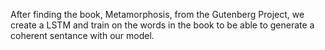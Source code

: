 After finding the book, Metamorphosis, from the Gutenberg Project, we create a LSTM and train on the words in the book to be able to generate a coherent sentance with our model. 
